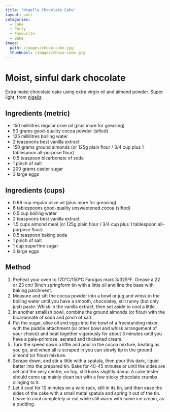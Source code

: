 ```yaml
---
title: "Nigella Chocolate Cake"
layout: post
categories:
  - Cake
  - Party
  - Favourite
  - Bake
image: 
  path: /images/choco-cake.jpg
  thumbnail: /images/choco-cake.jpg
---
```

# Moist, sinful dark chocolate 

Extra moist chocolate cake using extra virgin oil and almond powder. Super light, from [nigella](https://www.nigella.com/recipes/chocolate-olive-oil-cake)

## Ingredients (metric)

- 150 millilitres regular olive oil (plus more for greasing)
- 50 grams good-quality cocoa powder (sifted)
- 125 millilitres boiling water
- 2 teaspoons best vanilla extract
- 150 grams ground almonds (or 125g plain flour / 3/4 cup plus 1 tablespoon all-purpose flour)
- 0.5 teaspoon bicarbonate of soda
- 1 pinch of salt
- 200 grams caster sugar
- 3 large eggs


## Ingredients (cups)

- 0.66 cup regular olive oil (plus more for greasing)
- 6 tablespoons good-quality unsweetened cocoa (sifted)
- 0.5 cup boiling water
- 2 teaspoons best vanilla extract
- 1.5 cups almond meal (or 125g plain flour / 3/4 cup plus 1 tablespoon all-purpose flour)
- 0.5 teaspoon baking soda
- 1 pinch of salt
- 1 cup superfine sugar
- 3 large eggs



## Method

1. Preheat your oven to 170°C/150°C Fan/gas mark 3/325ºF. Grease a 22 or 23 cm/ 9inch springform tin with a little oil and line the base with baking parchment.
2. Measure and sift the cocoa powder into a bowl or jug and whisk in the boiling water until you have a smooth, chocolatey, still runny (but only just) paste. Whisk in the vanilla extract, then set aside to cool a little.
3. In another smallish bowl, combine the ground almonds (or flour) with the bicarbonate of soda and pinch of salt.
4. Put the sugar, olive oil and eggs into the bowl of a freestanding mixer with the paddle attachment (or other bowl and whisk arrangement of your choice) and beat together vigorously for about 3 minutes until you have a pale-primrose, aerated and thickened cream.
5. Turn the speed down a little and pour in the cocoa mixture, beating as you go, and when all is scraped in you can slowly tip in the ground almond (or flour) mixture.
6. Scrape down, and stir a little with a spatula, then pour this dark, liquid batter into the prepared tin. Bake for 40-45 minutes or until the sides are set and the very centre, on top, still looks slightly damp. A cake tester should come up mainly clean but with a few sticky chocolate crumbs clinging to it.
7. Let it cool for 10 minutes on a wire rack, still in its tin, and then ease the sides of the cake with a small metal spatula and spring it out of the tin. Leave to cool completely or eat while still warm with some ice cream, as a pudding.

